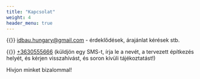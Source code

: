 ```yaml
---
title: "Kapcsolat"
weight: 4
header_menu: true
---
```


{{<icon class="fa fa-envelope">}}&nbsp;[idbau.hungary@gmail.com](mailto:idbau.hungary@gmail.com) - érdeklődések, árajánlat kérések stb. 

{{<icon class="fa fa-phone">}}&nbsp;[+3630555666](tel:+3630555666) (küldjön egy SMS-t, írja le a nevét, a tervezett építkezés helyét, és kérjen visszahívást, és soron kívüli tájékoztatást!) 

Hivjon minket bizalommal!
